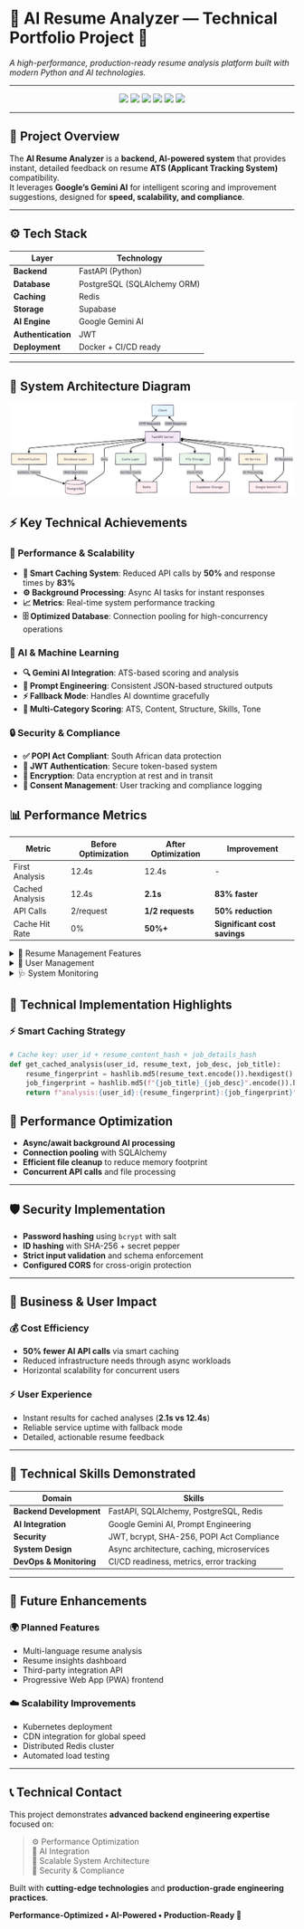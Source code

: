 # 🧠 AI Resume Analyzer — Technical Portfolio Project 🚀

*A high-performance, production-ready resume analysis platform built with modern Python and AI technologies.*

---

<p align="center">
  <img src="https://img.shields.io/badge/Python-3.10%2B-blue?logo=python&logoColor=white" />
  <img src="https://img.shields.io/badge/FastAPI-0.111+-009688?logo=fastapi&logoColor=white" />
  <img src="https://img.shields.io/badge/PostgreSQL-15%2B-336791?logo=postgresql&logoColor=white" />
  <img src="https://img.shields.io/badge/Redis-7.0%2B-DC382D?logo=redis&logoColor=white" />
  <img src="https://img.shields.io/badge/Supabase-Storage-3ECF8E?logo=supabase&logoColor=white" />
  <img src="https://img.shields.io/badge/Gemini%20AI-Integrated-4285F4?logo=google&logoColor=white" />
</p>

---

## 🎯 Project Overview

The **AI Resume Analyzer** is a **backend, AI-powered system** that provides instant, detailed feedback on resume **ATS (Applicant Tracking System)** compatibility.  
It leverages **Google’s Gemini AI** for intelligent scoring and improvement suggestions, designed for **speed, scalability, and compliance**.

---

## ⚙️ Tech Stack

| Layer | Technology |
|-------|-------------|
| **Backend** | FastAPI (Python) |
| **Database** | PostgreSQL (SQLAlchemy ORM) |
| **Caching** | Redis |
| **Storage** | Supabase |
| **AI Engine** | Google Gemini AI |
| **Authentication** | JWT |
| **Deployment** | Docker + CI/CD ready |

---

## 🧱 System Architecture Diagram
![Architecture Diagram](/documents/image.png)


## ⚡ Key Technical Achievements

### 🧩 Performance & Scalability
- **🚀 Smart Caching System**: Reduced API calls by **50%** and response times by **83%**
- **⚙️ Background Processing**: Async AI tasks for instant responses
- **📈 Metrics**: Real-time system performance tracking
- **🗄️ Optimized Database**: Connection pooling for high-concurrency operations

### 🤖 AI & Machine Learning
- **🔍 Gemini AI Integration**: ATS-based scoring and analysis
- **🧠 Prompt Engineering**: Consistent JSON-based structured outputs
- **⚡ Fallback Mode**: Handles AI downtime gracefully
- **📑 Multi-Category Scoring**: ATS, Content, Structure, Skills, Tone

### 🔒 Security & Compliance
- **✅ POPI Act Compliant**: South African data protection
- **🔐 JWT Authentication**: Secure token-based system
- **🧩 Encryption**: Data encryption at rest and in transit
- **📝 Consent Management**: User tracking and compliance logging

## 📊 Performance Metrics

| Metric | Before Optimization | After Optimization | Improvement |
|--------|---------------------|-------------------|-------------|
| First Analysis | 12.4s | 12.4s | - |
| Cached Analysis | 12.4s | **2.1s** | **83% faster** |
| API Calls | 2/request | **1/2 requests** | **50% reduction** |
| Cache Hit Rate | 0% | **50%+** | **Significant cost savings** |

<details>
<summary>🧾 Resume Management Features</summary>

### 📁 Resume Management
- PDF/DOCX upload and text extraction
- Smart caching for identical resume analyses
- Multi-version re-analysis for job-specific targeting
- Automatic PDF-to-image previews
- Signed URLs for secure downloads

</details>

<details>
<summary>👤 User Management</summary>

### 🔐 User Management
- JWT-based authentication with bcrypt password hashing
- POPI-compliant ID storage (SHA-256 + pepper)
- Consent management and right-to-be-forgotten support
- User profile and analysis history tracking

</details>

<details>
<summary>🩺 System Monitoring</summary>

### 📡 System Monitoring
- Full service health checks
- Redis cache hit/miss monitoring
- Real-time performance metrics
- Graceful error recovery and alerts

</details>

## 🔧 Technical Implementation Highlights

### ⚡ Smart Caching Strategy
```python
# Cache key: user_id + resume_content_hash + job_details_hash
def get_cached_analysis(user_id, resume_text, job_desc, job_title):
    resume_fingerprint = hashlib.md5(resume_text.encode()).hexdigest()
    job_fingerprint = hashlib.md5(f"{job_title}_{job_desc}".encode()).hexdigest()
    return f"analysis:{user_id}:{resume_fingerprint}:{job_fingerprint}"
```

## 🧵 Performance Optimization

- **Async/await background AI processing**  
- **Connection pooling** with SQLAlchemy  
- **Efficient file cleanup** to reduce memory footprint  
- **Concurrent API calls** and file processing  

---

## 🛡️ Security Implementation

- **Password hashing** using `bcrypt` with salt  
- **ID hashing** with SHA-256 + secret pepper  
- **Strict input validation** and schema enforcement  
- **Configured CORS** for cross-origin protection  

---

## 💼 Business & User Impact

### 💰 Cost Efficiency
- **50% fewer AI API calls** via smart caching  
- Reduced infrastructure needs through async workloads  
- Horizontal scalability for concurrent users  

### ⚡ User Experience
- Instant results for cached analyses (**2.1s vs 12.4s**)  
- Reliable service uptime with fallback mode  
- Detailed, actionable resume feedback  

---

## 🧠 Technical Skills Demonstrated

| Domain | Skills |
|--------|--------|
| **Backend Development** | FastAPI, SQLAlchemy, PostgreSQL, Redis |
| **AI Integration** | Google Gemini AI, Prompt Engineering |
| **Security** | JWT, bcrypt, SHA-256, POPI Act Compliance |
| **System Design** | Async architecture, caching, microservices |
| **DevOps & Monitoring** | CI/CD readiness, metrics, error tracking |

---

## 🔮 Future Enhancements

### 🌍 Planned Features
- Multi-language resume analysis  
- Resume insights dashboard  
- Third-party integration API  
- Progressive Web App (PWA) frontend  

### ☁️ Scalability Improvements
- Kubernetes deployment  
- CDN integration for global speed  
- Distributed Redis cluster  
- Automated load testing  

---

## 📞 Technical Contact

This project demonstrates **advanced backend engineering expertise** focused on:

> ⚙️ Performance Optimization  
> 🤖 AI Integration  
> 🧱 Scalable System Architecture  
> 🔐 Security & Compliance  

Built with **cutting-edge technologies** and **production-grade engineering practices**.

**Performance-Optimized • AI-Powered • Production-Ready 🚀**